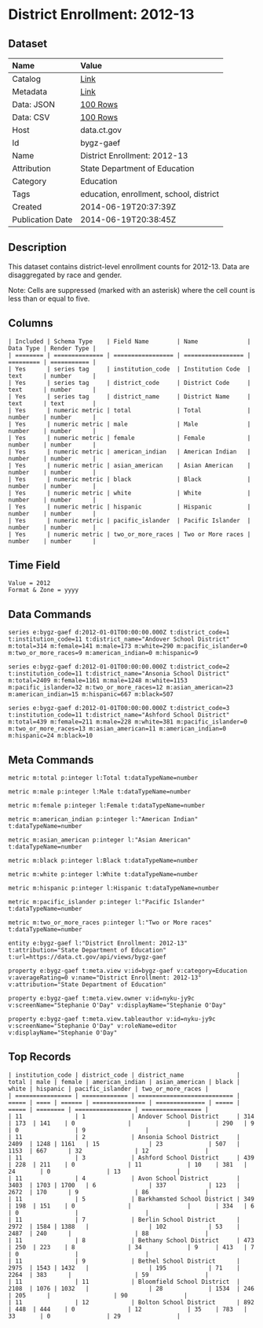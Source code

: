 # District Enrollment: 2012-13

## Dataset

| Name | Value |
| :--- | :---- |
| Catalog | [Link](https://catalog.data.gov/dataset/district-enrollment-2012-13) |
| Metadata | [Link](https://data.ct.gov/api/views/bygz-gaef) |
| Data: JSON | [100 Rows](https://data.ct.gov/api/views/bygz-gaef/rows.json?max_rows=100) |
| Data: CSV | [100 Rows](https://data.ct.gov/api/views/bygz-gaef/rows.csv?max_rows=100) |
| Host | data.ct.gov |
| Id | bygz-gaef |
| Name | District Enrollment: 2012-13 |
| Attribution | State Department of Education |
| Category | Education |
| Tags | education, enrollment, school, district |
| Created | 2014-06-19T20:37:39Z |
| Publication Date | 2014-06-19T20:38:45Z |

## Description

This dataset contains district-level enrollment counts for 2012-13. Data are disaggregated by race and gender. 

Note: Cells are suppressed (marked with an asterisk) where the cell count is less than or equal to five.

## Columns

```ls
| Included | Schema Type    | Field Name        | Name              | Data Type | Render Type |
| ======== | ============== | ================= | ================= | ========= | =========== |
| Yes      | series tag     | institution_code  | Institution Code  | text      | number      |
| Yes      | series tag     | district_code     | District Code     | text      | number      |
| Yes      | series tag     | district_name     | District Name     | text      | text        |
| Yes      | numeric metric | total             | Total             | number    | number      |
| Yes      | numeric metric | male              | Male              | number    | number      |
| Yes      | numeric metric | female            | Female            | number    | number      |
| Yes      | numeric metric | american_indian   | American Indian   | number    | number      |
| Yes      | numeric metric | asian_american    | Asian American    | number    | number      |
| Yes      | numeric metric | black             | Black             | number    | number      |
| Yes      | numeric metric | white             | White             | number    | number      |
| Yes      | numeric metric | hispanic          | Hispanic          | number    | number      |
| Yes      | numeric metric | pacific_islander  | Pacific Islander  | number    | number      |
| Yes      | numeric metric | two_or_more_races | Two or More races | number    | number      |
```

## Time Field

```ls
Value = 2012
Format & Zone = yyyy
```

## Data Commands

```ls
series e:bygz-gaef d:2012-01-01T00:00:00.000Z t:district_code=1 t:institution_code=11 t:district_name="Andover School District" m:total=314 m:female=141 m:male=173 m:white=290 m:pacific_islander=0 m:two_or_more_races=9 m:american_indian=0 m:hispanic=9

series e:bygz-gaef d:2012-01-01T00:00:00.000Z t:district_code=2 t:institution_code=11 t:district_name="Ansonia School District" m:total=2409 m:female=1161 m:male=1248 m:white=1153 m:pacific_islander=32 m:two_or_more_races=12 m:asian_american=23 m:american_indian=15 m:hispanic=667 m:black=507

series e:bygz-gaef d:2012-01-01T00:00:00.000Z t:district_code=3 t:institution_code=11 t:district_name="Ashford School District" m:total=439 m:female=211 m:male=228 m:white=381 m:pacific_islander=0 m:two_or_more_races=13 m:asian_american=11 m:american_indian=0 m:hispanic=24 m:black=10
```

## Meta Commands

```ls
metric m:total p:integer l:Total t:dataTypeName=number

metric m:male p:integer l:Male t:dataTypeName=number

metric m:female p:integer l:Female t:dataTypeName=number

metric m:american_indian p:integer l:"American Indian" t:dataTypeName=number

metric m:asian_american p:integer l:"Asian American" t:dataTypeName=number

metric m:black p:integer l:Black t:dataTypeName=number

metric m:white p:integer l:White t:dataTypeName=number

metric m:hispanic p:integer l:Hispanic t:dataTypeName=number

metric m:pacific_islander p:integer l:"Pacific Islander" t:dataTypeName=number

metric m:two_or_more_races p:integer l:"Two or More races" t:dataTypeName=number

entity e:bygz-gaef l:"District Enrollment: 2012-13" t:attribution="State Department of Education" t:url=https://data.ct.gov/api/views/bygz-gaef

property e:bygz-gaef t:meta.view v:id=bygz-gaef v:category=Education v:averageRating=0 v:name="District Enrollment: 2012-13" v:attribution="State Department of Education"

property e:bygz-gaef t:meta.view.owner v:id=nyku-jy9c v:screenName="Stephanie O'Day" v:displayName="Stephanie O'Day"

property e:bygz-gaef t:meta.view.tableauthor v:id=nyku-jy9c v:screenName="Stephanie O'Day" v:roleName=editor v:displayName="Stephanie O'Day"
```

## Top Records

```ls
| institution_code | district_code | district_name               | total | male | female | american_indian | asian_american | black | white | hispanic | pacific_islander | two_or_more_races | 
| ================ | ============= | =========================== | ===== | ==== | ====== | =============== | ============== | ===== | ===== | ======== | ================ | ================= | 
| 11               | 1             | Andover School District     | 314   | 173  | 141    | 0               |                |       | 290   | 9        | 0                | 9                 | 
| 11               | 2             | Ansonia School District     | 2409  | 1248 | 1161   | 15              | 23             | 507   | 1153  | 667      | 32               | 12                | 
| 11               | 3             | Ashford School District     | 439   | 228  | 211    | 0               | 11             | 10    | 381   | 24       | 0                | 13                | 
| 11               | 4             | Avon School District        | 3403  | 1703 | 1700   | 6               | 337            | 123   | 2672  | 170      | 9                | 86                | 
| 11               | 5             | Barkhamsted School District | 349   | 198  | 151    | 0               |                |       | 334   | 6        | 0                |                   | 
| 11               | 7             | Berlin School District      | 2972  | 1584 | 1388   |                 | 102            | 53    | 2487  | 240      |                  | 88                | 
| 11               | 8             | Bethany School District     | 473   | 250  | 223    | 8               | 34             | 9     | 413   | 7        | 0                |                   | 
| 11               | 9             | Bethel School District      | 2975  | 1543 | 1432   |                 | 195            | 71    | 2264  | 383      |                  | 59                | 
| 11               | 11            | Bloomfield School District  | 2108  | 1076 | 1032   |                 | 28             | 1534  | 246   | 205      |                  | 90                | 
| 11               | 12            | Bolton School District      | 892   | 448  | 444    | 0               | 12             | 35    | 783   | 33       | 0                | 29                | 
```